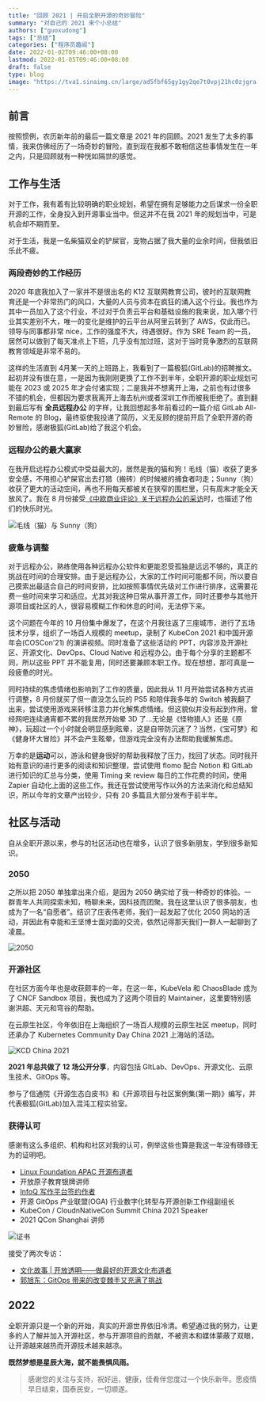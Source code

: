 ```yaml
---
title: "回顾 2021 | 开启全职开源的奇妙冒险"
summary: "对自己的 2021 来个小总结"
authors: ["guoxudong"]
tags: ["总结"]
categories: ["程序员趣闻"]
date: 2022-01-02T09:46:00+08:00
lastmod: 2022-01-05T09:46:00+08:00
draft: false
type: blog
image: "https://tva1.sinaimg.cn/large/ad5fbf65gy1gy2qe7t0vpj21hc0zjgra.jpg"
---
```

## 前言

按照惯例，农历新年前的最后一篇文章是 2021 年的回顾。2021 发生了太多的事情，我来仿佛经历了一场奇妙的冒险，直到现在我都不敢相信这些事情发生在一年之内，只是回顾就有一种恍如隔世的感觉。

## 工作与生活

对于工作，我有着有比较明确的职业规划，希望在拥有足够能力之后谋求一份全职开源的工作，全身投入到开源事业当中。但这并不在我 2021 年的规划当中，可是机会却不期而至。

对于生活，我是一名柴猫双全的铲屎官，宠物占据了我大量的业余时间，但我依旧乐此不疲。

### 两段奇妙的工作经历

2020 年底我加入了一家并不是很出名的 K12 互联网教育公司，彼时的互联网教育还是一个非常热门的风口，大量的人员与资本在疯狂的涌入这个行业。我也作为其中一员加入了这个行业，不过对于负责云平台和基础设施的我来说，加入哪个行业其实差别不大，唯一的变化是维护的云平台从阿里云转到了 AWS，仅此而已。领导与同事都非常 nice，工作的强度不大，待遇很好。作为 SRE Team 的一员，居然可以做到了每天准点上下班，几乎没有加过班，这对于当时竞争激烈的互联网教育领域是非常不易的。

这样的生活直到 4月某一天的上班路上，我看到了一篇极狐(GitLab)的招聘推文。起初并没有很在意，一是因为我刚刚更换了工作不到半年，全职开源的职业规划可能在 2023 或 2025 年才会付诸实现；二是我并不想离开上海，之前也有过很多不错的机会，但都因为要求我离开上海去杭州或者深圳工作而被我拒绝了。直到翻到最后写有 **全员远程办公** 的字样，让我回想起多年前看过的一篇介绍 GitLab All-Remote 的 Blog，最终驱使我投递了简历，义无反顾的提前开启了全职开源的奇妙冒险，感谢极狐(GitLab)给了我这个机会。

### 远程办公的最大赢家

在我开启远程办公模式中受益最大的，居然是我的猫和狗！毛线（猫）收获了更多安全感，不用担心铲屎官出去打猎（搬砖）的时候被的捕食者叼走；Sunny（狗）收获了更大的活动空间，再也不用每天都被关在狭窄的围栏里，只有周末才能全天放风了。我在 8 月份接受[《中欧商业评论》关于远程办公的采访](https://mp.weixin.qq.com/s/gFQXlkUf0OvbocJ6Uyepeg)时，也描述了他们的快乐时光。

![毛线（猫）与 Sunny（狗）](https://tvax4.sinaimg.cn/large/ad5fbf65gy1gy40vluzljj21240plgvc.jpg)

### 疲惫与调整

对于远程办公，熟练使用各种远程办公软件和更能忍受孤独是远远不够的，真正的挑战在时间的合理安排。由于是远程办公，大家的工作时间可能都不同，所以要自己摸索出最适合自己的时间安排，比如按照事情优先级对工作进行排序，这需要花费一些时间来学习和适应。尤其对我这种日常从事开源工作，同时还要参与其他开源项目或社区的人，很容易模糊工作和休息的时间，无法停下来。

这个问题在今年的 10 月份集中爆发了，在这个月我往返了三座城市，进行了五场技术分享，组织了一场百人规模的 meetup，录制了 KubeCon 2021 和中国开源年会(COSCon'21) 的演讲视频。同时准备了这些活动的 PPT，内容涉及开源社区、开源文化、DevOps、Cloud Native 和远程办公。由于每个分享的主题都不同，所以这些 PPT 并不能复用，同时还要兼顾本职工作。现在想想，那可真是一段疲惫的时光。

同时持续的焦虑情绪也影响到了工作的质量，因此我从 11 月开始尝试各种方式进行调整，8 月份就买了但一直没怎么玩的 PS5 和陪伴我多年的 Switch 被我翻了出来，尝试使用游戏来转移注意力并化解焦虑情绪。但这貌似并没有起到作用，曾经网吧连续通宵都不累的我居然开始晕 3D 了...无论是《怪物猎人》还是《原神》，玩超过一个小时就会明显感到眩晕，这是自带防沉迷了？当然，《宝可梦》和《健身环大冒险》并不会产生眩晕，但游戏完全没有办法帮助我缓解焦虑。

万幸的是**运动**可以，游泳和健身很好的帮助我释放了压力，找回了状态。同时我开始有意识的进行更多的阅读和知识整理，尝试使用 flomo 配合 Notion 和 GitLab 进行知识的汇总与分类，使用 Timing 来 review 每日的工作花费的时间，使用 Zapier 自动化上面的这些工作。我还在尝试使用写作以外的方法来消化和总结知识，所以今年的文章产出较少，只有 20 多篇且大部分发布于前半年。

## 社区与活动

自从全职开源以来，参与的社区活动也在增多，认识了很多新朋友，学到很多新知识。

### 2050

之所以把 2050 单独拿出来介绍，是因为 2050 确实给了我一种奇妙的体验。一群青年人共同探索未知，畅聊未来，因科技而团聚。我在这里认识了很多朋友，也成为了一名“自愿者”。结识了庄表伟老师，我们一起发起了优化 2050 网站的活动，并因此有幸能和王坚博士面对面的交流，依然记得那天我们一群人一起聊到了凌晨。

![2050](https://tva3.sinaimg.cn/large/ad5fbf65gy1gy41gvkg3aj21r70zj1ax.jpg)

### 开源社区

在社区方面今年也是收获颇丰的一年，在这一年，KubeVela 和 ChaosBlade 成为了 CNCF Sandbox 项目，我也成为了这两个项目的 Maintainer，这里要特别感谢洪超、天元和穹谷的帮助。

在云原生社区，今年依旧在上海组织了一场百人规模的云原生社区 meetup，同时还承办了 Kubernetes Community Day China 2021 上海站的活动。

![KCD China 2021](https://tvax3.sinaimg.cn/large/ad5fbf65gy1gy3yjgfjekj20u00k0q4l.jpg)

**2021 年总共做了 12 场公开分享**，内容包括 GItLab、DevOps、开源文化、云原生技术、GitOps 等。

参与了信通院《开源生态白皮书》和《开源项目与社区案例集(第一期)》编写，并代表极狐(GitLab)加入混沌工程实验室。

### 获得认可

感谢有这么多组织、机构和社区对我的认可，例举这些也算是我这一年没有碌碌无为的证明吧。

- [Linux Foundation APAC 开源布道者](https://mp.weixin.qq.com/s/OpenmZFoYvIObDVvHOIc4g)
- 开放原子教育银牌讲师
- [InfoQ 写作平台签约作者](https://xie.infoq.cn/article/dcd2e032fe452e946cf669ea0)
- 开源 GitOps 产业联盟(OGA) 行业数字化转型与开源创新工作组副组长
- KubeCon / CloudnNativeCon Summit China 2021 Speaker
- 2021 QCon Shanghai 讲师

![证书](https://tvax4.sinaimg.cn/large/ad5fbf65gy1gy3yf9fss9j23342bc4qq.jpg)

接受了两次专访：

- [文化故事 | 开放透明——做最好的开源文化布道者](https://mp.weixin.qq.com/s/BQM5BxSJQkGOiSmyjPrK9A)
- [郭旭东：GitOps 带来的改变棘手又充满了挑战](https://mp.weixin.qq.com/s/4rNdMextzTlCBAdvV4hd1g)

## 2022

全职开源只是一个新的开始，真实的开源世界依旧冷清。希望通过我的努力，让更多的人了解并加入开源社区，参与开源项目的贡献，不被资本和媒体蒙蔽了双眼，让开源越来越热而开源技术越来越凉。

**既然梦想是星辰大海，就不能畏惧风雨。**

>感谢您的关注与支持，祝好运，健康，佳肴伴您度过一个快乐新年。愿疫情早日结束，国泰民安，一切顺遂。
